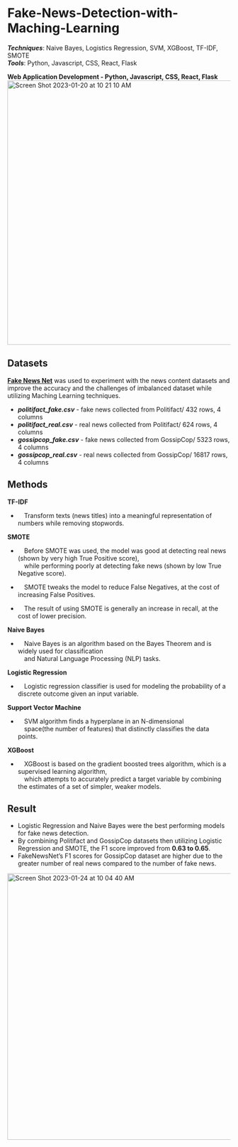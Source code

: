 # Fake-News-Detection-with-Maching-Learning
_**Techniques**_: Naive Bayes, Logistics Regression, SVM, XGBoost, TF-IDF, SMOTE <br />
_**Tools**_: Python, Javascript, CSS, React, Flask

**Web Application Development - Python, Javascript, CSS, React, Flask**
<img width="595" alt="Screen Shot 2023-01-20 at 10 21 10 AM" src="https://user-images.githubusercontent.com/67944800/214330280-93545534-3546-4fb9-af83-986c1ac6a820.png">


## Datasets
**[Fake News Net](https://github.com/KaiDMML/FakeNewsNet)** was used to experiment with the news content datasets and <br /> improve the accuracy and the challenges of imbalanced dataset while utilizing Maching Learning techniques. <br />

* _**politifact_fake.csv**_ - fake news collected from Politifact/ 432 rows, 4 columns 
* _**politifact_real.csv**_ - real news collected from Politifact/ 624 rows, 4 columns 
* _**gossipcop_fake.csv**_ - fake news collected from GossipCop/ 5323 rows, 4 columns 
* _**gossipcop_real.csv**_ - real news collected from GossipCop/ 16817 rows, 4 columns 


## Methods
____**TF-IDF**____<br />
* &emsp;Transform texts (news titles) into a meaningful representation of numbers while removing stopwords.

__**SMOTE**__<br />
* &emsp;Before SMOTE was used, the model was good at detecting real news (shown by very high True Positive score),<br /> 
&emsp;while performing poorly at detecting fake news (shown by low True Negative score).<br /> 

* &emsp;SMOTE tweaks the model to reduce False Negatives, at the cost of increasing False Positives.<br /> 
* &emsp;The result of using SMOTE is generally an increase in recall, at the cost of lower precision.

__**Naive Bayes**__<br />
* &emsp;Naive Bayes is an algorithm based on the Bayes Theorem and is widely used for classification <br /> 
&emsp;and Natural Language Processing (NLP) tasks.

__**Logistic Regression**__<br />
* &emsp;Logistic regression classifier is used for modeling the probability of a discrete outcome given an input variable.

__**Support Vector Machine**__<br />
* &emsp;SVM algorithm finds a hyperplane in an N-dimensional   
&emsp;space(the number of features) that distinctly classifies the data points.

__**XGBoost**__<br />
* &emsp;XGBoost is based on the gradient boosted trees algorithm, which is a supervised learning algorithm,<br /> 
&emsp;which attempts to accurately predict a target variable by combining the estimates of a set of simpler, weaker models.


## Result
* Logistic Regression and Naive Bayes were the best performing models for fake news detection.
* By combining Politifact and GossipCop datasets then utilizing Logistic Regression and SMOTE, 
the F1 score improved from **0.63 to 0.65**.
* FakeNewsNet’s F1 scores for GossipCop dataset are higher due to the greater number of real news compared to the number of fake news.

<img width="600" alt="Screen Shot 2023-01-24 at 10 04 40 AM" src="https://user-images.githubusercontent.com/67944800/214330043-f01df4ae-e13d-4e4d-ad3e-0f1fc33a6ccb.png">






